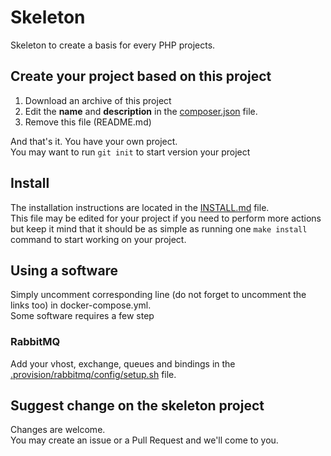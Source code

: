 Skeleton
========

Skeleton to create a basis for every PHP projects.

Create your project based on this project
-----------------------------------------

1. Download an archive of this project
2. Edit the **name** and **description** in the [composer.json](composer.json) file.
3. Remove this file (README.md)

And that's it. You have your own project.  
You may want to run `git init` to start version your project

Install
-------

The installation instructions are located in the [INSTALL.md](INSTALL.md) file.  
This file may be edited for your project if you need to perform more actions but keep it mind that it should be as simple as running one `make install` command to start working on your project.

Using a software
----------------

Simply uncomment corresponding line (do not forget to uncomment the links too) in docker-compose.yml.  
Some software requires a few step


### RabbitMQ

Add your vhost, exchange, queues and bindings in the [.provision/rabbitmq/config/setup.sh](.provision/rabbitmq/config/setup.sh) file.

Suggest change on the skeleton project 
--------------------------------------

Changes are welcome.  
You may create an issue or a Pull Request and we'll come to you.
